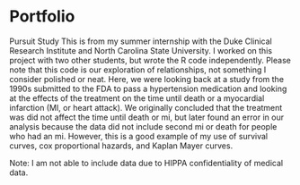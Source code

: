 # Portfolio

Pursuit Study
This is from my summer internship with the Duke Clinical Research Institute 
and North Carolina State University. I worked on this project with two other 
students, but wrote the R code independently. Please note that this code is 
our exploration of relationships, not something I consider polished or neat. 
Here, we were looking back at a study from the 1990s submitted to the FDA to 
pass a hypertension medication and looking at the effects of the treatment on 
the time until death or a myocardial infarction (MI, or heart attack). We 
originally concluded that the treatment was did not affect the time until 
death or mi, but later found an error in our analysis because the data did not 
include second mi or death for people who had an mi. However, this is a good 
example of my use of survival curves, cox proportional hazards, and Kaplan 
Mayer curves.

Note: I am not able to include data due to HIPPA confidentiality of 
medical data.
